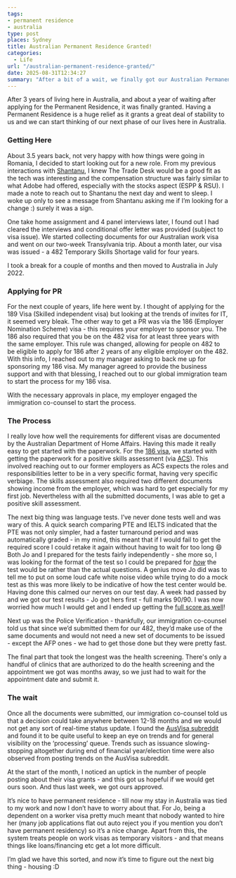 ```yaml
---
tags:
- permanent residence
- australia
type: post
places: Sydney
title: Australian Permanent Residence Granted!
categories:
  - Life
url: "/australian-permanent-residence-granted/"
date: 2025-08-31T12:34:27
summary: "After a bit of a wait, we finally got our Australian Permanent Residence granted."
---
```


After 3 years of living here in Australia, and about a year of waiting after applying for the Permanent Residence, it was finally granted. Having a Permanent Residence is a huge relief as it grants a great deal of stability to us and we can start thinking of our next phase of our lives here in Australia.

### Getting Here

About 3.5 years back, not very happy with how things were going in Romania, I decided to start looking out for a new role. From my previous interactions with [Shantanu](https://x.com/shantanugoel), I knew The Trade Desk would be a good fit as the tech was interesting and the compensation structure was fairly similar to what Adobe had offered, especially with the stocks aspect (ESPP & RSU). I made a note to reach out to Shantanu the next day and went to sleep. I woke up only to see a message from Shantanu asking me if I’m looking for a change :) surely it was a sign. 

One take home assignment and 4 panel interviews later, I found out I had cleared the interviews and conditional offer letter was provided (subject to visa issue). We started collecting documents for our Australian work visa and went on our two-week Transylvania trip. About a month later, our visa was issued - a 482 Temporary Skills Shortage valid for four years. 

I took a break for a couple of months and then moved to Australia in July 2022. 

### Applying for PR

For the next couple of years, life here went by. I thought of applying for the 189 Visa (Skilled independent visa) but looking at the trends of invites for IT, it seemed very bleak. The other way to get a PR was via the 186 (Employer Nomination Scheme) visa - this requires your employer to sponsor you. The 186 also required that you be on the 482 visa for at least three years with the same employer. This rule was changed, allowing for people on 482 to be eligible to apply for 186 after 2 years of any eligible employer on the 482. With this info, I reached out to my manager asking to back me up for sponsoring my 186 visa. My manager agreed to provide the business support and with that blessing, I reached out to our global immigration team to start the process for my 186 visa. 

With the necessary approvals in place, my employer engaged the immigration co-counsel to start the process.

### The Process

I really love how well the requirements for different visas are documented by the Australian Department of Home Affairs. Having this made it really easy to get started with the paperwork. For the [186 visa](https://immi.homeaffairs.gov.au/visas/getting-a-visa/visa-listing/employer-nomination-scheme-186/temporary-residence-transition-stream#HowTo), we started with getting the paperwork for a positive skills assessment (via [ACS](https://www.acs.org.au/)). This involved reaching out to our former employers as ACS expects the roles and responsibilities letter to be in a very specific format, having very specific verbiage. The skills assessment also required two different documents showing income from the employer, which was hard to get especially for my first job. Nevertheless with all the submitted documents, I was able to get a positive skill assessment.

The next big thing was language tests. I’ve never done tests well and was wary of this. A quick search comparing PTE and IELTS indicated that the PTE was not only simpler, had a faster turnaround period and was automatically graded - in my mind, this meant that if I would fail to get the required score I could retake it again without having to wait for too long 😄 Both Jo and I prepared for the tests fairly independently - she more so, I was looking for the format of the test so I could be prepared for _[how](https://sathyabh.at/weekly-notes-27-2024/)_ the test would be rather than the actual questions. A genius move Jo did was to tell me to put on some loud cafe white noise video while trying to do a mock test as this was more likely to be indicative of how the test center would be. Having done this calmed our nerves on our test day. A week had passed by and we got our test results - Jo got hers first - full marks 90/90. I was now worried how much I would get and I ended up getting the [full score as well](https://sathyabh.at/weekly-notes-28-2024/)! 

Next up was the Police Verification - thankfully, our immigration co-counsel told us that since we’d submitted them for our 482, they’d make use of the same documents and would not need a new set of documents to be issued - except the AFP ones - we had to get those done but they were pretty fast.

The final part that took the longest was the health screening. There's only a handful of clinics that are authorized to do the health screening and the appointment we got was months away, so we just had to wait for the appointment date and submit it. 

### The wait

Once all the documents were submitted, our immigration co-counsel told us that a decision could take anywhere between 12-18 months and we would not get any sort of real-time status update. I found the [AusVisa subreddit](https://www.reddit.com/r/AusVisa/) and found it to be quite useful to keep an eye on trends and for general visibility on the ‘processing’ queue. Trends such as issuance slowing-stopping altogether during end of financial year/election time were also observed from posting trends on the AusVisa subreddit.

At the start of the month, I noticed an uptick in the number of people posting about their visa grants - and this got us hopeful if we would get ours soon. And thus last week, we got ours approved.

It’s nice to have permanent residence - till now my stay in Australia was tied to my work and now I don’t have to worry about that. For Jo, being a dependent on a worker visa pretty much meant that nobody wanted to hire her (many job applications flat out auto reject you if you mention you don’t have permanent residency) so it’s a nice change. Apart from this, the system treats people on work visas as temporary visitors - and that means things like loans/financing etc get a lot more difficult. 

I’m glad we have this sorted, and now it’s time to figure out the next big thing - housing :D 
